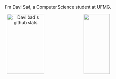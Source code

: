 <p align="center">I´m Davi Sad, a Computer Science student at UFMG.</p>
 
 
 <div align="center">
  <img width="49%" height="195px" src="https://github-readme-stats.vercel.app/api?username=DaviOSad&show_icons=true&hide=contribs,prs&cache_seconds=86400&theme=transparent"
 alt="Davi Sad´s github stats" /> 
  <img width="41%" height="195px" src="https://github-readme-stats.vercel.app/api/top-langs/?username=DaviOSad&layout=compact&hide_border=true&title_color=006aff&text_color=00bfbf&bg_color=0d1117" />
</div>

<!--[![Ashutosh's github activity graph](https://github-readme-activity-graph.vercel.app/graph?username=DaviOSad&bg_color=0d1117&color=006aff&line=006aff&point=403d3d&area=true&hide_border=true)](https://github.com/ashutosh00710/github-readme-activity-graph)-->


